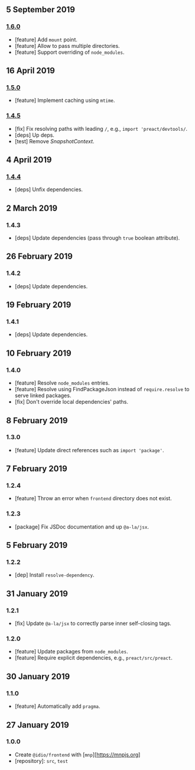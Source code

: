 ## 5 September 2019

### [1.6.0](https://github.com/idiocc/frontend/compare/v1.5.0...v1.6.0)

- [feature] Add `mount` point.
- [feature] Allow to pass multiple directories.
- [feature] Support overriding of `node_modules`.

## 16 April 2019

### [1.5.0](https://github.com/idiocc/frontend/compare/v1.4.5...v1.5.0)

- [feature] Implement caching using `mtime`.

### [1.4.5](https://github.com/idiocc/frontend/compare/v1.4.4...v1.4.5)

- [fix] Fix resolving paths with leading `/`, e.g., `import 'preact/devtools/`.
- [deps] Up deps.
- [test] Remove _SnapshotContext_.

## 4 April 2019

### [1.4.4](https://github.com/idiocc/frontend/compare/v1.4.3...v1.4.4)

- [deps] Unfix dependencies.

## 2 March 2019

### 1.4.3

- [deps] Update dependencies (pass through `true` boolean attribute).

## 26 February 2019

### 1.4.2

- [deps] Update dependencies.

## 19 February 2019

### 1.4.1

- [deps] Update dependencies.

## 10 February 2019

### 1.4.0

- [feature] Resolve `node_modules` entries.
- [feature] Resolve using FindPackageJson instead of `require.resolve` to serve linked packages.
- [fix] Don't override local dependencies' paths.

## 8 February 2019

### 1.3.0

- [feature] Update direct references such as `import 'package'`.

## 7 February 2019

### 1.2.4

- [feature] Throw an error when `frontend` directory does not exist.

### 1.2.3

- [package] Fix JSDoc documentation and up `@a-la/jsx`.

## 5 February 2019

### 1.2.2

- [dep] Install `resolve-dependency`.

## 31 January 2019

### 1.2.1

- [fix] Update `@a-la/jsx` to correctly parse inner self-closing tags.

### 1.2.0

- [feature] Update packages from `node_modules`.
- [feature] Require explicit dependencies, e.g., `preact/src/preact`.

## 30 January 2019

### 1.1.0

- [feature] Automatically add `pragma`.

## 27 January 2019

### 1.0.0

- Create `@idio/frontend` with [`mnp`][https://mnpjs.org]
- [repository]: `src`, `test`

